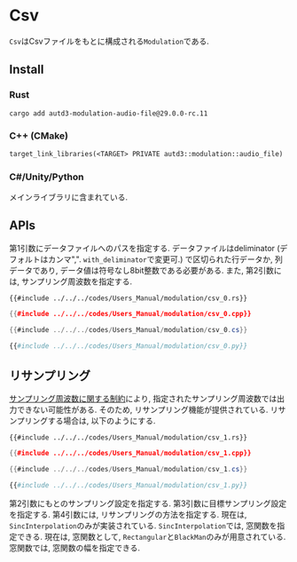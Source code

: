 # Csv

`Csv`はCsvファイルをもとに構成される`Modulation`である.

## Install

### Rust

```shell
cargo add autd3-modulation-audio-file@29.0.0-rc.11
```

### C++ (CMake)

```ignore,filename=CMakeLists.txt
target_link_libraries(<TARGET> PRIVATE autd3::modulation::audio_file)
```

### C#/Unity/Python

メインライブラリに含まれている.

## APIs

第1引数にデータファイルへのパスを指定する.
データファイルはdeliminator (デフォルトはカンマ",". `with_deliminator`で変更可.) で区切られた行データか, 列データであり, データ値は符号なし8bit整数である必要がある.
また, 第2引数には, サンプリング周波数を指定する.

```rust,edition2021
{{#include ../../../codes/Users_Manual/modulation/csv_0.rs}}
```

```cpp
{{#include ../../../codes/Users_Manual/modulation/csv_0.cpp}}
```

```cs
{{#include ../../../codes/Users_Manual/modulation/csv_0.cs}}
```

```python
{{#include ../../../codes/Users_Manual/modulation/csv_0.py}}
```

## リサンプリング

[サンプリング周波数に関する制約](../modulation.md)により, 指定されたサンプリング周波数では出力できない可能性がある.
そのため, リサンプリング機能が提供されている.
リサンプリングする場合は, 以下のようにする.

```rust,edition2021
{{#include ../../../codes/Users_Manual/modulation/csv_1.rs}}
```

```cpp
{{#include ../../../codes/Users_Manual/modulation/csv_1.cpp}}
```

```cs
{{#include ../../../codes/Users_Manual/modulation/csv_1.cs}}
```

```python
{{#include ../../../codes/Users_Manual/modulation/csv_1.py}}
```

第2引数にもとのサンプリング設定を指定する.
第3引数に目標サンプリング設定を指定する.
第4引数には, リサンプリングの方法を指定する.
現在は, `SincInterpolation`のみが実装されている.
`SincInterpolation`では, 窓関数を指定できる.
現在は, 窓関数として, `Rectangular`と`BlackMan`のみが用意されている.
窓関数では, 窓関数の幅を指定できる.
